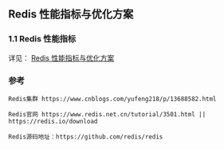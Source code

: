 ##  Redis 性能指标与优化方案



### 1.1 Redis 性能指标

详见： [Redis 性能指标与优化方案](https://github.com/zlk-github/common-test/blob/master/common-redis-test/README-OPTIMIZE.md#Redis性能指标与优化方案)


### 参考

    Redis集群 https://www.cnblogs.com/yufeng218/p/13688582.html

    Redis官网 https://www.redis.net.cn/tutorial/3501.html || https://redis.io/download
    
    Redis源码地址：https://github.com/redis/redis
    
    
